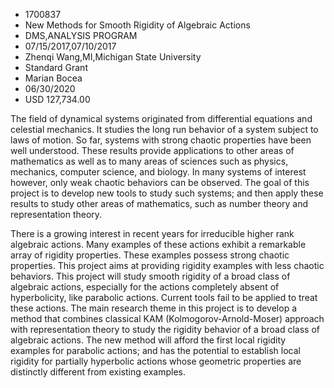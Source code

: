 
* 1700837
* New Methods for Smooth Rigidity of Algebraic Actions
* DMS,ANALYSIS PROGRAM
* 07/15/2017,07/10/2017
* Zhenqi Wang,MI,Michigan State University
* Standard Grant
* Marian Bocea
* 06/30/2020
* USD 127,734.00

The field of dynamical systems originated from differential equations and
celestial mechanics. It studies the long run behavior of a system subject to
laws of motion. So far, systems with strong chaotic properties have been well
understood. These results provide applications to other areas of mathematics as
well as to many areas of sciences such as physics, mechanics, computer science,
and biology. In many systems of interest however, only weak chaotic behaviors
can be observed. The goal of this project is to develop new tools to study such
systems; and then apply these results to study other areas of mathematics, such
as number theory and representation theory.

There is a growing interest in recent years for irreducible higher rank
algebraic actions. Many examples of these actions exhibit a remarkable array of
rigidity properties. These examples possess strong chaotic properties. This
project aims at providing rigidity examples with less chaotic behaviors. This
project will study smooth rigidity of a broad class of algebraic actions,
especially for the actions completely absent of hyperbolicity, like parabolic
actions. Current tools fail to be applied to treat these actions. The main
research theme in this project is to develop a method that combines classical
KAM (Kolmogorov-Arnold-Moser) approach with representation theory to study the
rigidity behavior of a broad class of algebraic actions. The new method will
afford the first local rigidity examples for parabolic actions; and has the
potential to establish local rigidity for partially hyperbolic actions whose
geometric properties are distinctly different from existing examples.
